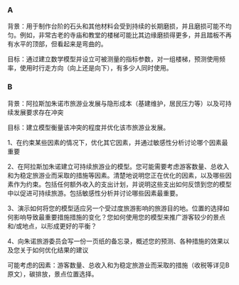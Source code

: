 ### A
背景：用于制作台阶的石头和其他材料会受到持续的长期磨损，并且磨损可能不均匀。例如，非常古老的寺庙和教堂的楼梯可能比其边缘磨损得更多，并且踏板不再有水平的顶部，但看起来是弯曲的。


目标：通过建立数学模型并设立可被测量的指标参数，对一组楼梯，预测使用频率，使用时行走方向（向上还是向下），有多少人同时使用。


### B
背景：阿拉斯加朱诺市旅游业发展与隐形成本（基建维护，居民压力等）以及可持续发展要求存在冲突


目标：建立模型衡量该冲突的程度并优化该市旅游业发展。

1、在约束某些因素的情况下，优化其它因素，并通过敏感性分析讨论哪个因素最重要

2、在阿拉斯加朱诺建立可持续旅游业的模型。您可能需要考虑游客数量、总收入和为稳定旅游业而采取的措施等因素。清楚地说明您正在优化的因素，以及哪些因素作为约束。包括任何额外收入的支出计划，并说明这些支出如何反馈到您的模型中以促进可持续旅游。包括敏感性分析并讨论哪些因素最重要。

3、演示如何将您的模型适应另一个受过度旅游影响的旅游目的地。位置的选择如何影响导致最重要措施措施的变化？您如何使用您的模型来推广游客较少的景点和/或地点，以形成更好的平衡？

4、向朱诺旅游委员会写一份一页纸的备忘录，概述您的预测、各种措施的效果以及您关于如何优化结果的建议

可能考虑的因素：游客数量、总收入和为稳定旅游业而采取的措施（收税等详见B原文），碳排放，景点位置选择。